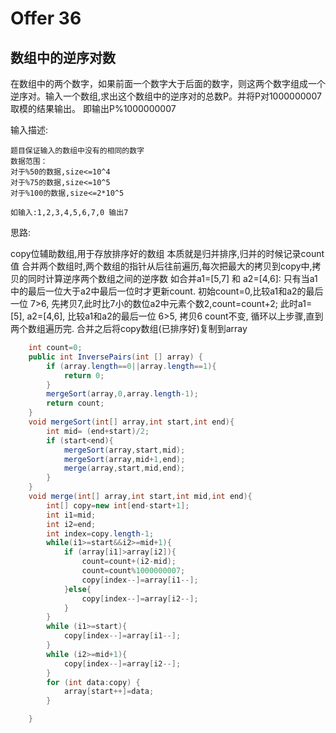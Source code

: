 # Offer 36
## 数组中的逆序对数
在数组中的两个数字，如果前面一个数字大于后面的数字，则这两个数字组成一个逆序对。输入一个数组,求出这个数组中的逆序对的总数P。并将P对1000000007取模的结果输出。 即输出P%1000000007

输入描述:

    题目保证输入的数组中没有的相同的数字
    数据范围：
	对于%50的数据,size<=10^4
	对于%75的数据,size<=10^5
	对于%100的数据,size<=2*10^5
	
	如输入:1,2,3,4,5,6,7,0 输出7
思路:

 copy位辅助数组,用于存放排序好的数组
          本质就是归并排序,归并的时候记录count值
              合并两个数组时,两个数组的指针从后往前遍历,每次把最大的拷贝到copy中,拷贝的同时计算逆序两个数组之间的逆序数
              如合并a1=[5,7] 和 a2=[4,6]:  只有当a1中的最后一位大于a2中最后一位时才更新count.
              初始count=0,比较a1和a2的最后一位 7>6, 先拷贝7,此时比7小的数位a2中元素个数2,count=count+2;
              此时a1=[5], a2=[4,6], 比较a1和a2的最后一位 6>5, 拷贝6 count不变, 循环以上步骤,直到两个数组遍历完.
              合并之后将copy数组(已排序好)复制到array
    

```java
    int count=0;
    public int InversePairs(int [] array) {
        if (array.length==0||array.length==1){
            return 0;
        }
        mergeSort(array,0,array.length-1);
        return count;
    }
    void mergeSort(int[] array,int start,int end){
        int mid= (end+start)/2;
        if (start<end){
            mergeSort(array,start,mid);
            mergeSort(array,mid+1,end);
            merge(array,start,mid,end);
        }
    }
    void merge(int[] array,int start,int mid,int end){
        int[] copy=new int[end-start+1];
        int i1=mid;
        int i2=end;
        int index=copy.length-1;
        while(i1>=start&&i2>=mid+1){
            if (array[i1]>array[i2]){
                count=count+(i2-mid);
                count=count%1000000007;
                copy[index--]=array[i1--];
            }else{
                copy[index--]=array[i2--];
            }
        }
        while (i1>=start){
            copy[index--]=array[i1--];
        }
        while (i2>=mid+1){
            copy[index--]=array[i2--];
        }
        for (int data:copy) {
            array[start++]=data;
        }

    }

```
